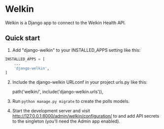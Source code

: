 # Welkin

Welkin is a Django app to connect to the Welkin Health API.

## Quick start

1. Add "django-welkin" to your INSTALLED_APPS setting like this:

```python
INSTALLED_APPS = [
    ...
    'django-welkin',
]
```

2. Include the django-welkin URLconf in your project urls.py like this:

    path('welkin/', include('django-welkin.urls')),

3. Run `python manage.py migrate` to create the polls models.

4. Start the development server and visit http://127.0.0.1:8000/admin/welkin/configuration/
   to and add API secrets to the singleton (you'll need the Admin app enabled).
